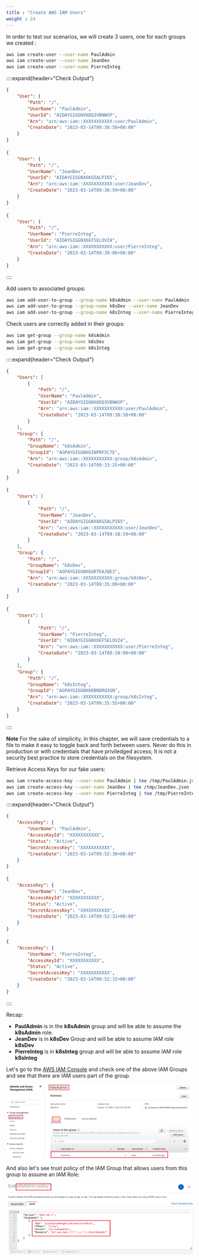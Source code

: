 ```yaml
---
title : "Create AWS IAM Users"
weight : 24
---
```


In order to test our scenarios, we will create 3 users, one for each groups we created :

```bash
aws iam create-user --user-name PaulAdmin
aws iam create-user --user-name JeanDev
aws iam create-user --user-name PierreInteg
```

::::expand{header="Check Output"}
```json
{
    "User": {
        "Path": "/",
        "UserName": "PaulAdmin",
        "UserId": "AIDAYGIGGNX6DQ3VBNWSP",
        "Arn": "arn:aws:iam::XXXXXXXXXXX:user/PaulAdmin",
        "CreateDate": "2023-03-14T09:38:58+00:00"
    }
}

{
    "User": {
        "Path": "/",
        "UserName": "JeanDev",
        "UserId": "AIDAYGIGGNX6KG5ALPI65",
        "Arn": "arn:aws:iam::XXXXXXXXXXX:user/JeanDev",
        "CreateDate": "2023-03-14T09:38:59+00:00"
    }
}

{
    "User": {
        "Path": "/",
        "UserName": "PierreInteg",
        "UserId": "AIDAYGIGGNX6EF5ELOVZ4",
        "Arn": "arn:aws:iam::XXXXXXXXXXX:user/PierreInteg",
        "CreateDate": "2023-03-14T09:39:00+00:00"
    }
}

```
::::


Add users to associated groups:

```bash
aws iam add-user-to-group --group-name k8sAdmin --user-name PaulAdmin
aws iam add-user-to-group --group-name k8sDev --user-name JeanDev
aws iam add-user-to-group --group-name k8sInteg --user-name PierreInteg
```

Check users are correctly added in their groups:

```bash
aws iam get-group --group-name k8sAdmin
aws iam get-group --group-name k8sDev
aws iam get-group --group-name k8sInteg
```

::::expand{header="Check Output"}
```json
{
    "Users": [
        {
            "Path": "/",
            "UserName": "PaulAdmin",
            "UserId": "AIDAYGIGGNX6DQ3VBNWSP",
            "Arn": "arn:aws:iam::XXXXXXXXXXX:user/PaulAdmin",
            "CreateDate": "2023-03-14T09:38:58+00:00"
        }
    ],
    "Group": {
        "Path": "/",
        "GroupName": "k8sAdmin",
        "GroupId": "AGPAYGIGGNX6INPRF5C7E",
        "Arn": "arn:aws:iam::XXXXXXXXXXX:group/k8sAdmin",
        "CreateDate": "2023-03-14T09:33:25+00:00"
    }
}

{
    "Users": [
        {
            "Path": "/",
            "UserName": "JeanDev",
            "UserId": "AIDAYGIGGNX6KG5ALPI65",
            "Arn": "arn:aws:iam::XXXXXXXXXXX:user/JeanDev",
            "CreateDate": "2023-03-14T09:38:59+00:00"
        }
    ],
    "Group": {
        "Path": "/",
        "GroupName": "k8sDev",
        "GroupId": "AGPAYGIGGNX6GRTEAJQE3",
        "Arn": "arn:aws:iam::XXXXXXXXXXX:group/k8sDev",
        "CreateDate": "2023-03-14T09:35:00+00:00"
    }
}

{
    "Users": [
        {
            "Path": "/",
            "UserName": "PierreInteg",
            "UserId": "AIDAYGIGGNX6EF5ELOVZ4",
            "Arn": "arn:aws:iam::XXXXXXXXXXX:user/PierreInteg",
            "CreateDate": "2023-03-14T09:39:00+00:00"
        }
    ],
    "Group": {
        "Path": "/",
        "GroupName": "k8sInteg",
        "GroupId": "AGPAYGIGGNX6KBNORQ3GN",
        "Arn": "arn:aws:iam::XXXXXXXXXXX:group/k8sInteg",
        "CreateDate": "2023-03-14T09:35:55+00:00"
    }
}
```
::::


**Note** For the sake of simplicity, in this chapter, we will save credentials to a file to make it easy to toggle back and forth between users. Never do this in production or with credentials that have priviledged access; It is not a security best practice to store credentials on the filesystem.

Retrieve Access Keys for our fake users:

```bash
aws iam create-access-key --user-name PaulAdmin | tee /tmp/PaulAdmin.json
aws iam create-access-key --user-name JeanDev | tee /tmp/JeanDev.json
aws iam create-access-key --user-name PierreInteg | tee /tmp/PierreInteg.json
```

::::expand{header="Check Output"}
```json
{
    "AccessKey": {
        "UserName": "PaulAdmin",
        "AccessKeyId": "XXXXXXXXXXX",
        "Status": "Active",
        "SecretAccessKey": "XXXXXXXXXXX",
        "CreateDate": "2023-03-14T09:52:30+00:00"
    }
}

{
    "AccessKey": {
        "UserName": "JeanDev",
        "AccessKeyId": "XXXXXXXXXXX",
        "Status": "Active",
        "SecretAccessKey": "XXXXXXXXXXX",
        "CreateDate": "2023-03-14T09:52:31+00:00"
    }
}

{
    "AccessKey": {
        "UserName": "PierreInteg",
        "AccessKeyId": "XXXXXXXXXXX",
        "Status": "Active",
        "SecretAccessKey": "XXXXXXXXXXX",
        "CreateDate": "2023-03-14T09:52:32+00:00"
    }
}
```
::::


Recap:

-   **PaulAdmin** is in the **k8sAdmin** group and will be able to assume the **k8sAdmin** role.
-   **JeanDev** is in **k8sDev** Group and will be able to assume IAM role **k8sDev**
-   **PierreInteg** is in **k8sInteg** group and will be able to assume IAM role **k8sInteg**


Let's go to the [AWS IAM Console](https://console.aws.amazon.com/iamv2/home#/home) and check one of the above IAM Groups and see that there are IAM users part of the group.

![IAM-group-users](/static/images/iam/iam-role-rbac/IAM-group-users.png)


And also let's see trust policy of the IAM Group that allows users from this group to assume an IAM Role:

![IAM-group-trust-policy](/static/images/iam/iam-role-rbac/IAM-group-trust-policy.png)
